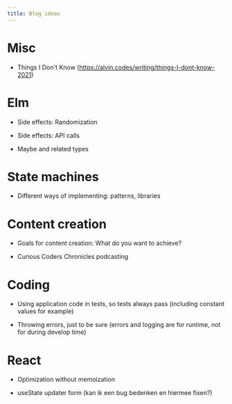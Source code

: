 ```yaml
---
title: Blog ideas
---
```


# Misc

- Things I Don't Know (https://alvin.codes/writing/things-I-dont-know-2021)

# Elm

- Side effects: Randomization

- Side effects: API calls

- Maybe and related types

# State machines

- Different ways of implementing: patterns, libraries

# Content creation

- Goals for content creation: What do you want to achieve?

- Curious Coders Chronicles podcasting

# Coding

- Using application code in tests, so tests always pass (including constant values for example)

- Throwing errors, just to be sure (errors and logging are for runtime, not for during develop time)

# React

- Optimization without memoization

- useState updater form (kan ik een bug bedenken en hiermee fixen?)


